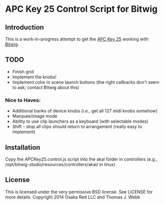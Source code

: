 APC Key 25 Control Script for Bitwig
====================================

Introduction
------------

This is a work-in-progress attempt to get the
[APC Key 25](http://www.akaipro.com/product/apc-key-25) working with [Bitwig](http://www.bitwig.com).

TODO
----

* Finish grid
* Implement the knobs!
* Implement color in scene launch buttons (the right callbacks don't seem to ask; contact Bitwig about this)

### Nice to Haves:

* Additional banks of device knobs (i.e., get all 127 midi knobs somehow)
* Marquee/image mode
* Ability to use clip launchers as a keyboard (with selectable modes)
* Shift - stop all clips should return to arrangement (really easy to implement)

Installation
------------

Copy the APCKey25.control.js script into the akai folder in controllers
(e.g., /opt/bitwig-studio/resources/controllers/akai/ in linux)

License
-------

This is licensed under the very permissive BSD license. See LICENSE for more details.
Copyright 2014 Osaka Red LLC and Thomas J. Webb